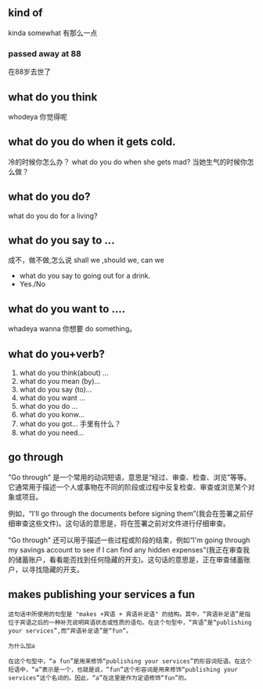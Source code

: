 
## kind of
kinda
somewhat
有那么一点

### passed away at 88
在88岁去世了

## what do you think
whodeya 
你觉得呢

## what do you do when it gets cold.
冷的时候你怎么办？
what do you do when she gets mad?
当她生气的时候你怎么做？

## what do you do?
what do you do for  a living?

## what do you say to ...
成不，做不做,怎么说
shall we ,should we, can we
- what do you say to going out for a drink.
- Yes./No

## what do you want to ....
whadeya wanna 
你想要 do something。


## what do you+verb?
1. what do you think(about) ...
2. what do you mean (by)... 
3. what do you say (to)...
4. what do you want ...
5. what do you do ...
6. what do you konw...
7. what do you got... 手里有什么？
8. what do you need...

## go through
"Go through" 是一个常用的动词短语，意思是“经过、审查、检查、浏览”等等。它通常用于描述一个人或事物在不同的阶段或过程中反复检查、审查或浏览某个对象或项目。

例如，“I'll go through the documents before signing them”(我会在签署之前仔细审查这些文件)。这句话的意思是，将在签署之前对文件进行仔细审查。

"Go through" 还可以用于描述一些过程或阶段的结束，例如“I'm going through my savings account to see if I can find any hidden expenses”(我正在审查我的储蓄账户，看看能否找到任何隐藏的开支)。这句话的意思是，正在审查储蓄账户，以寻找隐藏的开支。

## makes publishing your services a fun 
```shell
这句话中所使用的句型是 "makes +宾语 + 宾语补足语" 的结构。其中，“宾语补足语”是指位于宾语之后的一种补充说明宾语状态或性质的语句。在这个句型中，“宾语”是“publishing your services”,而“宾语补足语”是“fun”。

为什么加a

在这个句型中，“a fun”是用来修饰“publishing your services”的形容词短语。在这个短语中，“a”表示是一个，也就是说，“fun”这个形容词是用来修饰“publishing your services”这个名词的。因此，“a”在这里是作为定语修饰“fun”的。
```